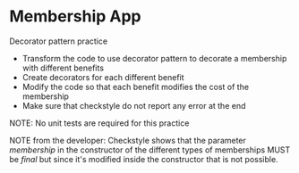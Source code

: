 Membership App
=======

Decorator pattern practice

- Transform the code to use decorator pattern to decorate a membership with different benefits
- Create decorators for each different benefit
- Modify the code so that each benefit modifies the cost of the membership
- Make sure that checkstyle do not report any error at the end


NOTE: No unit tests are required for this practice

NOTE from the developer: Checkstyle shows that the parameter *membership* in the constructor of the different types of memberships MUST be *final* but since it's modified inside the constructor that is not possible.
